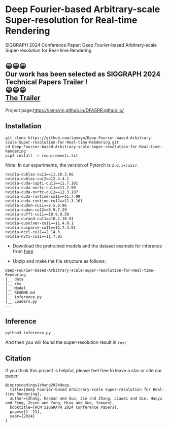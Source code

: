 # Deep Fourier-based Arbitrary-scale Super-resolution for Real-time Rendering
SIGGRAPH 2024 Conference Paper: Deep Fourier-based Arbitrary-scale Super-resolution for Real-time Rendering

<div class=" text-center gtco-heading" style="width: 100%;">
				<h2><b>😀😀😀<br/>Our work has been selected as SIGGRAPH 2024 Technical Papers Trailer ! <br/>😀😀😀 <br/><a href="https://www.youtube.com/watch?v=tjYVcOJONdI">The Trailer</a></b>
			</div>

Project page:https://iamxym.github.io/DFASRR.github.io/

## Installation

```
git clone https://github.com/iamxym/Deep-Fourier-based-Arbitrary-scale-Super-resolution-for-Real-time-Rendering.git
cd Deep-Fourier-based-Arbitrary-scale-Super-resolution-for-Real-time-Rendering
pip3 install -r requirements.txt
```

Note: In our experiments, the version of Pytorch is `2.0.1+cu117`. 
```
nvidia-cublas-cu11==11.10.3.66
nvidia-cublas-cu12==12.3.4.1
nvidia-cuda-cupti-cu11==11.7.101
nvidia-cuda-nvrtc-cu11==11.7.99
nvidia-cuda-nvrtc-cu12==12.3.107
nvidia-cuda-runtime-cu11==11.7.99
nvidia-cuda-runtime-cu12==12.3.101
nvidia-cudnn-cu11==8.5.0.96
nvidia-cudnn-cu12==8.9.7.29
nvidia-cufft-cu11==10.9.0.58
nvidia-curand-cu11==10.2.10.91
nvidia-cusolver-cu11==11.4.0.1
nvidia-cusparse-cu11==11.7.4.91
nvidia-nccl-cu11==2.14.3
nvidia-nvtx-cu11==11.7.91
```

* Download the pretrained models and the dataset example for inference from [here](https://drive.google.com/file/d/1uIbmWAPaVQKXKinltS0gho3z8ghs4fHy/view?usp=drive_link)

* Unzip and make the file structure as follows:
```
Deep-Fourier-based-Arbitrary-scale-Super-resolution-for-Real-time-Rendering
|__ data
|__ res
|__ Model
|__ README.md
|__ inference.py
|__ Loaders.py
...
```
## Inference

```
python3 inference.py
```

And then you will found the super-resolution result in `res/`



## Citation
If you think this project is helpful, please feel free to leave a star or cite our paper:

```
@inproceedings{zhang2024deep,
  title={Deep Fourier-based Arbitrary-scale Super-resolution for Real-time Rendering},
  author={Zhang, Haonan and Guo, Jie and Zhang, Jiawei and Qin, Haoyu and Feng, Zesen and Yang, Ming and Guo, Yanwen},
  booktitle={ACM SIGGRAPH 2024 Conference Papers},
  pages={1--11},
  year={2024}
}
```
